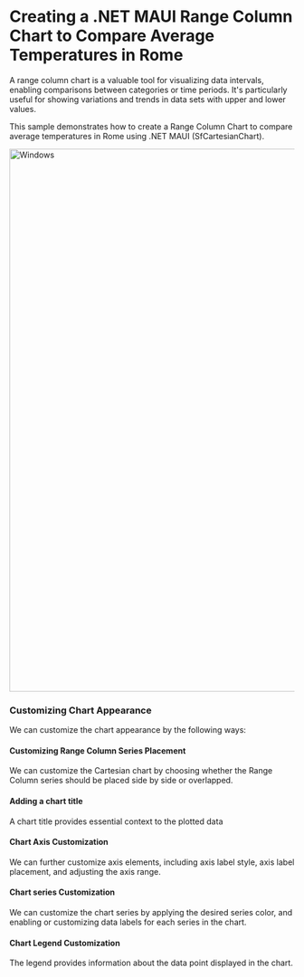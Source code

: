 # Creating a .NET MAUI Range Column Chart to Compare Average Temperatures in Rome
A range column chart is a valuable tool for visualizing data intervals, enabling comparisons between categories or time periods. It's particularly useful for showing variations and trends in data sets with upper and lower values.

This sample demonstrates how to create a Range Column Chart to compare average temperatures in Rome using .NET MAUI (SfCartesianChart).

<img width="960" alt="Windows" src="https://github.com/SyncfusionExamples/Creating-a-.NET-MAUI-Range-Column-Chart-to-Compare-Average-Temperatures-in-Rome/assets/105496706/7dce8c7b-7745-4c54-8a7f-cdf9c648eac1">

### Customizing Chart Appearance
We can customize the chart appearance by the following ways:

#### Customizing Range Column Series Placement
We can customize the Cartesian chart by choosing whether the Range Column series should be placed side by side or overlapped.

#### Adding a chart title
A chart title provides essential context to the plotted data

#### Chart Axis Customization
We can further customize axis elements, including axis label style, axis label placement, and adjusting the axis range.

#### Chart series Customization
We can customize the chart series by applying the desired series color, and enabling or customizing data labels for each series in the chart.

#### Chart Legend Customization
The legend provides information about the data point displayed in the chart.

